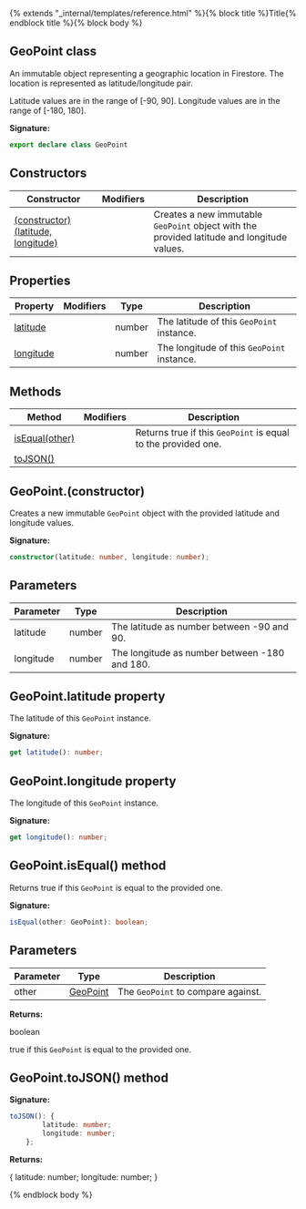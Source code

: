 {% extends "_internal/templates/reference.html" %}{% block title %}Title{% endblock title %}{% block body %}
## GeoPoint class

An immutable object representing a geographic location in Firestore. The location is represented as latitude/longitude pair.

Latitude values are in the range of \[-90, 90\]. Longitude values are in the range of \[-180, 180\].

<b>Signature:</b>

```typescript
export declare class GeoPoint 
```

## Constructors

|  Constructor | Modifiers | Description |
|  --- | --- | --- |
|  [(constructor)(latitude, longitude)](./firestore_lite.geopoint.md#geopointconstructor) |  | Creates a new immutable <code>GeoPoint</code> object with the provided latitude and longitude values. |

## Properties

|  Property | Modifiers | Type | Description |
|  --- | --- | --- | --- |
|  [latitude](./firestore_lite.geopoint.md#geopointlatitude_property) |  | number | The latitude of this <code>GeoPoint</code> instance. |
|  [longitude](./firestore_lite.geopoint.md#geopointlongitude_property) |  | number | The longitude of this <code>GeoPoint</code> instance. |

## Methods

|  Method | Modifiers | Description |
|  --- | --- | --- |
|  [isEqual(other)](./firestore_lite.geopoint.md#geopointisequal_method) |  | Returns true if this <code>GeoPoint</code> is equal to the provided one. |
|  [toJSON()](./firestore_lite.geopoint.md#geopointtojson_method) |  |  |

## GeoPoint.(constructor)

Creates a new immutable `GeoPoint` object with the provided latitude and longitude values.

<b>Signature:</b>

```typescript
constructor(latitude: number, longitude: number);
```

## Parameters

|  Parameter | Type | Description |
|  --- | --- | --- |
|  latitude | number | The latitude as number between -90 and 90. |
|  longitude | number | The longitude as number between -180 and 180. |

## GeoPoint.latitude property

The latitude of this `GeoPoint` instance.

<b>Signature:</b>

```typescript
get latitude(): number;
```

## GeoPoint.longitude property

The longitude of this `GeoPoint` instance.

<b>Signature:</b>

```typescript
get longitude(): number;
```

## GeoPoint.isEqual() method

Returns true if this `GeoPoint` is equal to the provided one.

<b>Signature:</b>

```typescript
isEqual(other: GeoPoint): boolean;
```

## Parameters

|  Parameter | Type | Description |
|  --- | --- | --- |
|  other | [GeoPoint](./firestore_lite.geopoint.md#geopoint_class) | The <code>GeoPoint</code> to compare against. |

<b>Returns:</b>

boolean

true if this `GeoPoint` is equal to the provided one.

## GeoPoint.toJSON() method

<b>Signature:</b>

```typescript
toJSON(): {
        latitude: number;
        longitude: number;
    };
```
<b>Returns:</b>

{ latitude: number; longitude: number; }

{% endblock body %}
